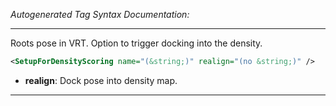 <!-- THIS IS AN AUTOGENERATED FILE: Don't edit it directly, instead change the schema definition in the code itself. -->

_Autogenerated Tag Syntax Documentation:_

---
Roots pose in VRT. Option to trigger docking into the density.

```xml
<SetupForDensityScoring name="(&string;)" realign="(no &string;)" />
```

-   **realign**: Dock pose into density map.

---
